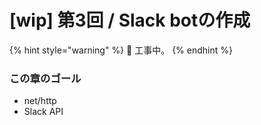 # \[wip] 第3回 / Slack botの作成

{% hint style="warning" %}
🚧 工事中。
{% endhint %}

### この章のゴール

* net/http
* Slack API
